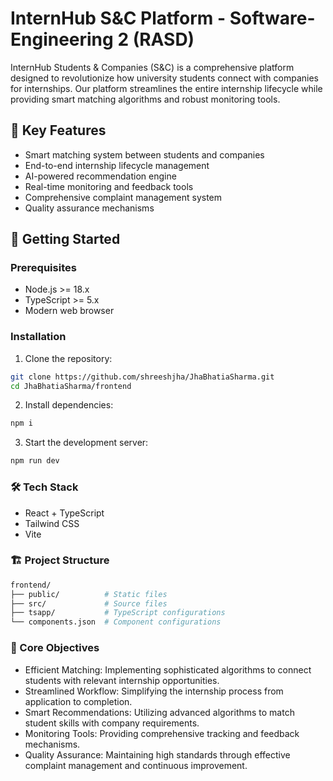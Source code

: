 # InternHub S&C Platform - Software-Engineering 2 (RASD)

InternHub Students & Companies (S&C) is a comprehensive platform designed to revolutionize how university students connect with companies for internships. Our platform streamlines the entire internship lifecycle while providing smart matching algorithms and robust monitoring tools.

## 🎯 Key Features

- Smart matching system between students and companies
- End-to-end internship lifecycle management
- AI-powered recommendation engine
- Real-time monitoring and feedback tools
- Comprehensive complaint management system
- Quality assurance mechanisms

## 🚀 Getting Started

### Prerequisites

- Node.js >= 18.x
- TypeScript >= 5.x
- Modern web browser

### Installation

1. Clone the repository:
```bash
git clone https://github.com/shreeshjha/JhaBhatiaSharma.git
cd JhaBhatiaSharma/frontend
```

2. Install dependencies:
```bash
npm i
```

3. Start the development server:
```bash
npm run dev
```

### 🛠️ Tech Stack
- React + TypeScript
- Tailwind CSS
- Vite

### 🏗️ Project Structure
```bash
frontend/
├── public/          # Static files
├── src/             # Source files
├── tsapp/           # TypeScript configurations
└── components.json  # Component configurations
```

### 🎯 Core Objectives

- Efficient Matching: Implementing sophisticated algorithms to connect students with relevant internship opportunities.
- Streamlined Workflow: Simplifying the internship process from application to completion.
- Smart Recommendations: Utilizing advanced algorithms to match student skills with company requirements.
- Monitoring Tools: Providing comprehensive tracking and feedback mechanisms.
- Quality Assurance: Maintaining high standards through effective complaint management and continuous improvement.
